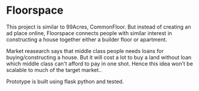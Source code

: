 # Floorspace 

This project is similar to 99Acres, CommonFloor. But instead of creating an ad place online, Floorspace connects people with similar interest in constructing a house together either a builder floor or apartment. 

Market reasearch says that middle class people needs loans for buying/constructing a house. But it will cost a lot to buy a land without loan which middle class can't afford to pay in one shot. Hence this idea won't be scalable to much of the target market..

Prototype is built using flask python and tested.
